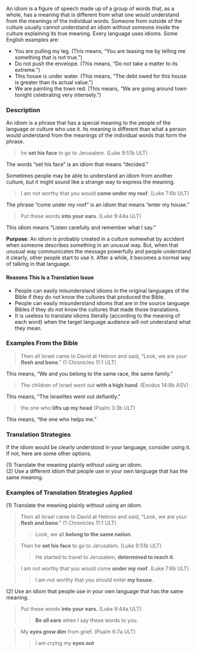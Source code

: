 An idiom is a figure of speech made up of a group of words that, as a whole, has a meaning that is different from what one would understand from the meanings of the individual words. Someone from outside of the culture usually cannot understand an idiom without someone inside the culture explaining its true meaning. Every language uses idioms. Some English examples are:

* You are pulling my leg. (This means, “You are teasing me by telling me something that is not true.”)
* Do not push the envelope. (This means, “Do not take a matter to its extreme.”)
* This house is under water. (This means, “The debt owed for this house is greater than its actual value.”)
* We are painting the town red. (This means, “We are going around town tonight celebrating very intensely.”)

### Description

An idiom is a phrase that has a special meaning to the people of the language or culture who use it. Its meaning is different than what a person would understand from the meanings of the individual words that form the phrase.

> he **set his face** to go to Jerusalem. (Luke 9:51b ULT)

The words “set his face” is an idiom that means “decided.”

Sometimes people may be able to understand an idiom from another culture, but it might sound like a strange way to express the meaning.

> I am not worthy that you would **come under my roof**. (Luke 7:6b ULT)

The phrase “come under my roof” is an idiom that means “enter my house.”

> Put these words **into your ears**. (Luke 9:44a ULT)

This idiom means “Listen carefully and remember what I say.”

**Purpose**: An idiom is probably created in a culture somewhat by accident when someone describes something in an unusual way. But, when that unusual way communicates the message powerfully and people understand it clearly, other people start to use it. After a while, it becomes a normal way of talking in that language.

#### Reasons This Is a Translation Issue

* People can easily misunderstand idioms in the original languages of the Bible if they do not know the cultures that produced the Bible.
* People can easily misunderstand idioms that are in the source language Bibles if they do not know the cultures that made those translations.
* It is useless to translate idioms literally (according to the meaning of each word) when the target language audience will not understand what they mean.

### Examples From the Bible

> Then all Israel came to David at Hebron and said, “Look, we are your **flesh and bone**.” (1 Chronicles 11:1 ULT)

This means, “We and you belong to the same race, the same family.”

> The children of Israel went out **with a high hand**. (Exodus 14:8b ASV)

This means, “The Israelites went out defiantly.”

> the one who **lifts up my head** (Psalm 3:3b ULT)

This means, “the one who helps me.”

### Translation Strategies

If the idiom would be clearly understood in your language, consider using it. If not, here are some other options.

(1) Translate the meaning plainly without using an idiom.  
(2) Use a different idiom that people use in your own language that has the same meaning.

### Examples of Translation Strategies Applied

(1) Translate the meaning plainly without using an idiom.

> Then all Israel came to David at Hebron and said, “Look, we are your **flesh and bone**.” (1 Chronicles 11:1 ULT)  
> > Look, we all **belong to the same nation**.

> Then he **set his face** to go to Jerusalem. (Luke 9:51b ULT)  
> > He started to travel to Jerusalem, **determined to reach it**.

> I am not worthy that you would come **under my roof**. (Luke 7:6b ULT)  
> > I am not worthy that you should enter **my house**.

(2) Use an idiom that people use in your own language that has the same meaning.

> Put these words **into your ears.** (Luke 9:44a ULT)  
>  
> > **Be all ears** when I say these words to you.

> My **eyes grow dim** from grief. (Psalm 6:7a ULT)  
>  
> > I am crying my **eyes out**  
